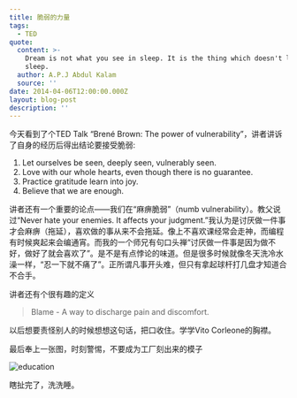 ```yaml
---
title: 脆弱的力量
tags:
  - TED
quote:
  content: >-
    Dream is not what you see in sleep. It is the thing which doesn't let you
    sleep.
  author: A.P.J Abdul Kalam
  source: ''
date: 2014-04-06T12:00:00.000Z
layout: blog-post
description: ''
---
```


今天看到了个TED Talk “Brené Brown: The power of vulnerability”，讲者讲诉了自身的经历后得出结论要接受脆弱:

1. Let ourselves be seen, deeply seen, vulnerably seen.
2. Love with our whole hearts, even though there is no guarantee.
3. Practice gratitude learn into joy.
4. Believe that we are enough.

讲者还有一个重要的论点——我们在“麻痹脆弱”（numb vulnerability）。教父说过“Never hate your enemies. It affects your judgment.”我认为是讨厌做一件事才会麻痹（拖延），喜欢做的事从来不会拖延。像上不喜欢课经常会走神，而编程有时候爽起来会编通宵。而我的一个师兄有句口头禅“讨厌做一件事是因为做不好，做好了就会喜欢了”。是不是有点悖论的味道。但是很多时候就像冬天洗冷水澡一样，“忍一下就不痛了”。正所谓凡事开头难，但只有拿起球杆打几盘才知道合不合手。

讲者还有个很有趣的定义

> Blame - A way to discharge pain and discomfort.


以后想要责怪别人的时候想想这句话，把口收住。学学Vito Corleone的胸襟。

最后奉上一张图，时刻警惕，不要成为工厂刻出来的模子

![education][education]


瞎扯完了，洗洗睡。


[education]: /img/post/our-education-system.jpg

